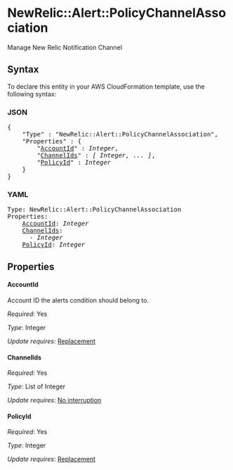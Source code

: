# NewRelic::Alert::PolicyChannelAssociation

Manage New Relic Notification Channel

## Syntax

To declare this entity in your AWS CloudFormation template, use the following syntax:

### JSON

<pre>
{
    "Type" : "NewRelic::Alert::PolicyChannelAssociation",
    "Properties" : {
        "<a href="#accountid" title="AccountId">AccountId</a>" : <i>Integer</i>,
        "<a href="#channelids" title="ChannelIds">ChannelIds</a>" : <i>[ Integer, ... ]</i>,
        "<a href="#policyid" title="PolicyId">PolicyId</a>" : <i>Integer</i>
    }
}
</pre>

### YAML

<pre>
Type: NewRelic::Alert::PolicyChannelAssociation
Properties:
    <a href="#accountid" title="AccountId">AccountId</a>: <i>Integer</i>
    <a href="#channelids" title="ChannelIds">ChannelIds</a>: <i>
      - Integer</i>
    <a href="#policyid" title="PolicyId">PolicyId</a>: <i>Integer</i>
</pre>

## Properties

#### AccountId

Account ID the alerts condition should belong to.

_Required_: Yes

_Type_: Integer

_Update requires_: [Replacement](https://docs.aws.amazon.com/AWSCloudFormation/latest/UserGuide/using-cfn-updating-stacks-update-behaviors.html#update-replacement)

#### ChannelIds

_Required_: Yes

_Type_: List of Integer

_Update requires_: [No interruption](https://docs.aws.amazon.com/AWSCloudFormation/latest/UserGuide/using-cfn-updating-stacks-update-behaviors.html#update-no-interrupt)

#### PolicyId

_Required_: Yes

_Type_: Integer

_Update requires_: [Replacement](https://docs.aws.amazon.com/AWSCloudFormation/latest/UserGuide/using-cfn-updating-stacks-update-behaviors.html#update-replacement)

